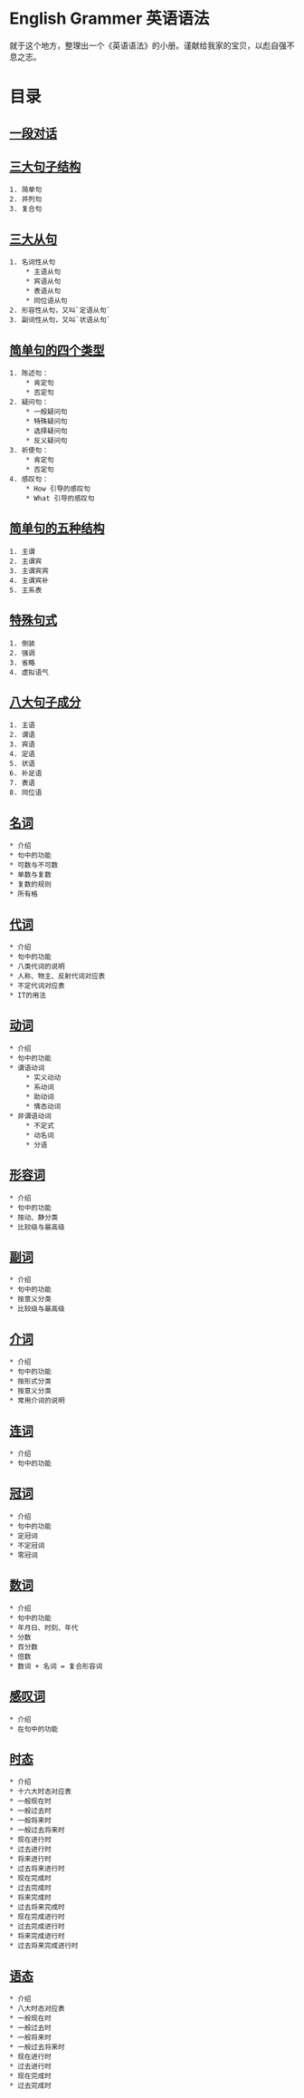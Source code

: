 # English Grammer 英语语法

就于这个地方，整理出一个《英语语法》的小册。谨献给我家的宝贝，以彪自强不息之志。

# 目录

## [一段对话](./boo/chat.md)

## [三大句子结构](./boo/type.md) 
    1. 简单句
    2. 并列句
    3. 复合句

## [三大从句](./boo/subordinate.md)
    1. 名词性从句
        * 主语从句
        * 宾语从句
        * 表语从句
        * 同位语从句
    2. 形容性从句，又叫`定语从句`
    3. 副词性从句，又叫`状语从句`

## [简单句的四个类型](./boo/form.md)
    1. 陈述句：
        * 肯定句
        * 否定句
    2. 疑问句：
        * 一般疑问句
        * 特殊疑问句
        * 选择疑问句
        * 反义疑问句
    3. 祈使句：
        * 肯定句
        * 否定句
    4. 感叹句：
        * How 引导的感叹句
        * What 引导的感叹句

## [简单句的五种结构](./boo/structure.md)
    1. 主谓
    2. 主谓宾
    3. 主谓宾宾
    4. 主谓宾补
    5. 主系表

## [特殊句式](./boo/abnormality.md)
    1. 倒装
    2. 强调
    3. 省略
    4. 虚拟语气

## [八大句子成分](./boo/compoent.md)
    1. 主语
    2. 谓语
    3. 宾语
    4. 定语
    5. 状语
    6. 补足语
    7. 表语
    8. 同位语

## [名词](./boo/noun.md)
    * 介绍
    * 句中的功能
    * 可数与不可数
    * 单数与复数
    * 复数的规则
    * 所有格

## [代词](./boo/pronoun.md)
    * 介绍
    * 句中的功能
    * 八类代词的说明
    * 人称、物主、反射代词对应表
    * 不定代词对应表
    * IT的用法

## [动词](./boo/varb.md)
    * 介绍
    * 句中的功能
    * 谓语动词
        * 实义动动
        * 系动词
        * 助动词
        * 情态动词
    * 非谓语动词
        * 不定式
        * 动名词
        * 分语

## [形容词](./boo/adjective.md)
    * 介绍
    * 句中的功能
    * 按动、静分类
    * 比较级与最高级

## [副词](./boo/adverb.md)
    * 介绍
    * 句中的功能
    * 按意义分类
    * 比较级与最高级

## [介词](./boo/preposition.md)
    * 介绍
    * 句中的功能
    * 按形式分类
    * 按意义分类
    * 常用介词的说明

## [连词](./boo/conjunction.md)
    * 介绍
    * 句中的功能

## [冠词](./boo/artivle.md)
    * 介绍
    * 句中的功能
    * 定冠词
    * 不定冠词
    * 零冠词

## [数词](./boo/numeral.md)
    * 介绍
    * 句中的功能
    * 年月日、时刻、年代
    * 分数
    * 百分数
    * 倍数
    * 数词 + 名词 = 复合形容词

## [感叹词](./boo/interjection.md)
    * 介绍
    * 在句中的功能

## [时态](./boo/tense.md)
    * 介绍
    * 十六大时态对应表
    * 一般现在时
    * 一般过去时
    * 一般将来时
    * 一般过去将来时
    * 现在进行时
    * 过去进行时
    * 将来进行时
    * 过去将来进行时
    * 现在完成时
    * 过去完成时
    * 将来完成时
    * 过去将来完成时
    * 现在完成进行时
    * 过去完成进行时
    * 将来完成进行时
    * 过去将来完成进行时

## [语态](./boo/voice.md)
    * 介绍
    * 八大时态对应表
    * 一般现在时
    * 一般过去时
    * 一般将来时
    * 一般过去将来时
    * 现在进行时
    * 过去进行时
    * 现在完成时
    * 过去完成时


